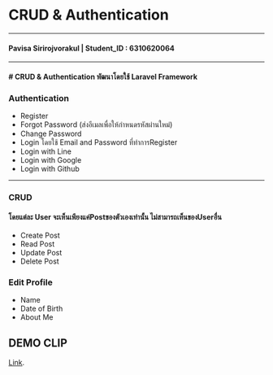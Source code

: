 # CRUD & Authentication
------------------------------------------------
#### Pavisa Sirirojvorakul | Student_ID : 6310620064
---------------------------------------------------
#### # CRUD & Authentication พัฒนาโดยใช้ Laravel Framework 

### Authentication
- Register
- Forgot Password (ส่งอีเมลเพื่อให้กำหนดรหัสผ่านใหม่)
- Change Password
- Login โดยใช้ Email and Password ที่ทำการRegister
- Login with Line
- Login with Google
- Login with Github

------------------------------------------------

### CRUD 
#### โดยแต่ละ User จะเห็นเพียงแค่Postของตัวเองเท่านั้น ไม่สามารถเห็นของUserอื่น
- Create Post
- Read Post
- Update Post
- Delete Post

### Edit Profile
- Name
- Date of Birth
- About Me

## DEMO CLIP
[Link](https://youtu.be/bVNBK7KYZjM).
  



